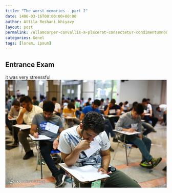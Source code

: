 ```yaml
---
title: "The worst memories - part 2"
date: 1400-03-16T00:00:00+00:00
author: Attila Roshani khiyavy
layout: post
permalink: /ullamcorper-convallis-a-placerat-consectetur-condimentumnone/
categories: Genel
tags: [lorem, ipsum]
---
```


## Entrance Exam
it was very streessful
![Entrance Exam](/assets/images/EntranceExam.jpg "Entrance Exam")